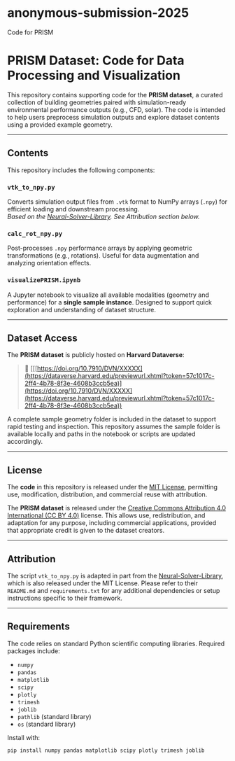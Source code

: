# anonymous-submission-2025
Code for PRISM

# PRISM Dataset: Code for Data Processing and Visualization

This repository contains supporting code for the **PRISM dataset**, a curated collection of building geometries paired with simulation-ready environmental performance outputs (e.g., CFD, solar). The code is intended to help users preprocess simulation outputs and explore dataset contents using a provided example geometry.

---

## Contents

This repository includes the following components:

### `vtk_to_npy.py`
Converts simulation output files from `.vtk` format to NumPy arrays (`.npy`) for efficient loading and downstream processing.  
 *Based on the [Neural-Solver-Library](https://github.com/thuml/Neural-Solver-Library). See Attribution section below.*

###  `calc_rot_npy.py`
Post-processes `.npy` performance arrays by applying geometric transformations (e.g., rotations). Useful for data augmentation and analyzing orientation effects.

### `visualizePRISM.ipynb`
A Jupyter notebook to visualize all available modalities (geometry and performance) for a **single sample instance**. Designed to support quick exploration and understanding of dataset structure.

---

## Dataset Access

The **PRISM dataset** is publicly hosted on **Harvard Dataverse**:

> 🔗 [[[https://doi.org/10.7910/DVN/XXXXX](https://dataverse.harvard.edu/previewurl.xhtml?token=57c1017c-2ff4-4b78-8f3e-4608b3ccb5ea)](https://doi.org/10.7910/DVN/XXXXX](https://dataverse.harvard.edu/previewurl.xhtml?token=57c1017c-2ff4-4b78-8f3e-4608b3ccb5ea)) 

A complete sample geometry folder is included in the dataset to support rapid testing and inspection. This repository assumes the sample folder is available locally and paths in the notebook or scripts are updated accordingly.

---

## License

The **code** in this repository is released under the [MIT License](https://opensource.org/licenses/MIT), permitting use, modification, distribution, and commercial reuse with attribution.

The **PRISM dataset** is released under the [Creative Commons Attribution 4.0 International (CC BY 4.0)](https://creativecommons.org/licenses/by/4.0/) license. This allows use, redistribution, and adaptation for any purpose, including commercial applications, provided that appropriate credit is given to the dataset creators.

---

## Attribution

The script `vtk_to_npy.py` is adapted in part from the [Neural-Solver-Library](https://github.com/thuml/Neural-Solver-Library), which is also released under the MIT License.
Please refer to their `README.md` and `requirements.txt` for any additional dependencies or setup instructions specific to their framework.

---

## Requirements

The code relies on standard Python scientific computing libraries. Required packages include:

- `numpy`
- `pandas`
- `matplotlib`
- `scipy`
- `plotly`
- `trimesh`
- `joblib`
- `pathlib` (standard library)
- `os` (standard library)

Install with:

```bash
pip install numpy pandas matplotlib scipy plotly trimesh joblib
